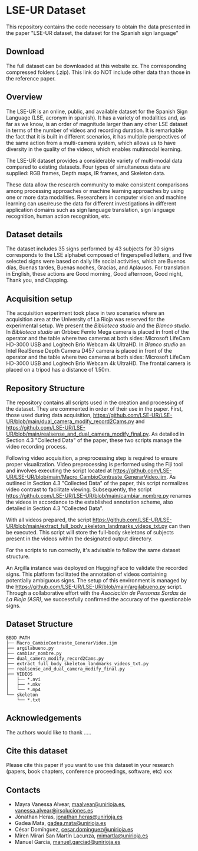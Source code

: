 # LSE-UR Dataset


This repository contains the code necessary to obtain the data presented in the paper "LSE-UR dataset, the dataset for the Spanish sign language"

## Download

The full dataset can be downloaded at this website xx. The corresponding compressed folders (.zip). This link do NOT include other data than those in the reference paper.


## Overview

The LSE-UR is an online, public, and available dataset for the Spanish Sign Language (LSE, acronym in spanish). It has a variety of modalities and, as far as we know, is an order of magnitude larger than any other LSE dataset in terms of the number of videos and recording duration. It is remarkable the fact that it is built in different scenarios, it has multiple perspectives of the same action from a multi-camera system, which allows us to have diversity in the quality of the videos, which enables multimodal learning.

The LSE-UR dataset provides a considerable variety of multi-modal data compared to existing datasets. Four types of simultaneous data are supplied: RGB frames, Depth maps, IR frames, and Skeleton data.

These data allow the research community to make consistent comparisons among processing approaches or machine learning approaches by using one or more data modalities. Researchers in computer vision and machine learning can use/reuse the data for different investigations in different application domains such as sign language translation, sign language recognition, human action recognition, etc.


## Dataset details

The dataset includes 35 signs performed by 43 subjects for 30 signs corresponds to the LSE alphabet composed of fingerspelled  letters, and five selected signs were based on daily life social activities, which are Buenos días, Buenas tardes, Buenas noches, Gracias, and Aplausos. For translation in English, these actions are Good morning, Good afternoon, Good night, Thank you, and Clapping.


## Acquisition setup

The acquisition experiment took place in two scenarios where an acquisition area at the University of La Rioja was reserved for the experimental setup. We present the _Biblioteca studio_ and the _Blanco studio_. In _Biblioteca studio_ an Orbbec Femto Mega camera is placed in front of the operator and the table where two cameras at both sides: Microsoft LifeCam HD-3000 USB and Logitech Brio Webcam 4k UltraHD. In _Blanco studio_ an  Intel RealSense Depth Camera D457 camera is placed in front of the operator and the table where two cameras at both sides: Microsoft LifeCam HD-3000 USB and Logitech Brio Webcam 4k UltraHD. The frontal camera is placed on a tripod has a distance of 1.50m.


## Repository Structure

The repository contains all scripts used in the creation and processing of the dataset. They are commented in order of their use in the paper. First, those used during data acquisition, https://github.com/LSE-UR/LSE-UR/blob/main/dual_camera_modify_record2Cams.py and https://github.com/LSE-UR/LSE-UR/blob/main/realsense_and_dual_camera_modify_final.py. As detailed in Section 4.3 "Collected Data" of the paper, these two scripts manage the video recording process.

Following video acquisition, a preprocessing step is required to ensure proper visualization. Video preprocessing is performed using the Fiji tool and involves executing the script located at https://github.com/LSE-UR/LSE-UR/blob/main/Macro_CambioContraste_GenerarVideo.ijm. As outlined in Section 4.3 "Collected Data" of the paper, this script normalizes video contrast to facilitate viewing. Subsequently, the script https://github.com/LSE-UR/LSE-UR/blob/main/cambiar_nombre.py renames the videos in accordance to the established annotation scheme, also detailed in Section 4.3 "Collected Data".

With all videos prepared, the script https://github.com/LSE-UR/LSE-UR/blob/main/extract_full_body_skeleton_landmarks_videos_txt.py can then be executed. This script will store the full-body skeletons of subjects present in the videos within the designated output directory.

For the scripts to run correctly, it's advisable to follow the same dataset structure.

An Argilla instance was deployed on HuggingFace to validate the recorded signs. This platform facilitated the annotation of videos containing potentially ambiguous signs. The setup of this environment is managed by the https://github.com/LSE-UR/LSE-UR/blob/main/argilabueno.py script. Through a collaborative effort with the _Asociación de Personas Sordas de La Rioja (ASR)_, we successfully confirmed the accuracy of the questionable signs.


## Dataset Structure
```
BBDD_PATH
├── Macro_CambioContraste_GenerarVideo.ijm
├── argilabueno.py
├── cambiar_nombre.py
├── dual_camera_modify_record2Cams.py
├── extract_full_body_skeleton_landmarks_videos_txt.py
├── realsense_and_dual_camera_modify_final.py
├── VIDEOS
│   ├── *.avi
│   ├── *.mkv
│   └── *.mp4
└── skeleton
    └── *.txt
```

## Acknowledgements

The authors would like to thank .....

## Cite this dataset

Please cite this paper if you want to use this dataset in your research (papers, book chapters, conference proceedings, software, etc)
xxx

## Contacts

- Mayra Vanessa Alvear, maalvear@unirioja.es, vanessa.alvear@irsoluciones.es
- Jónathan Heras, jonathan.heras@unirioja.es
- Gadea Mata, gadea.mata@unirioja.es
- César Domínguez, cesar.dominguez@unirioja.es
- Miren Mirari San Martín Lacunza, mimartla@unirioja.es
- Manuel García, manuel.garciad@unirioja.es


